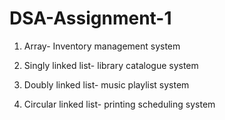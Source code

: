 # DSA-Assignment-1

1. Array- Inventory management system


2. Singly linked list- library catalogue system 


3. Doubly linked list- music playlist system 


4. Circular linked list- printing scheduling system 
